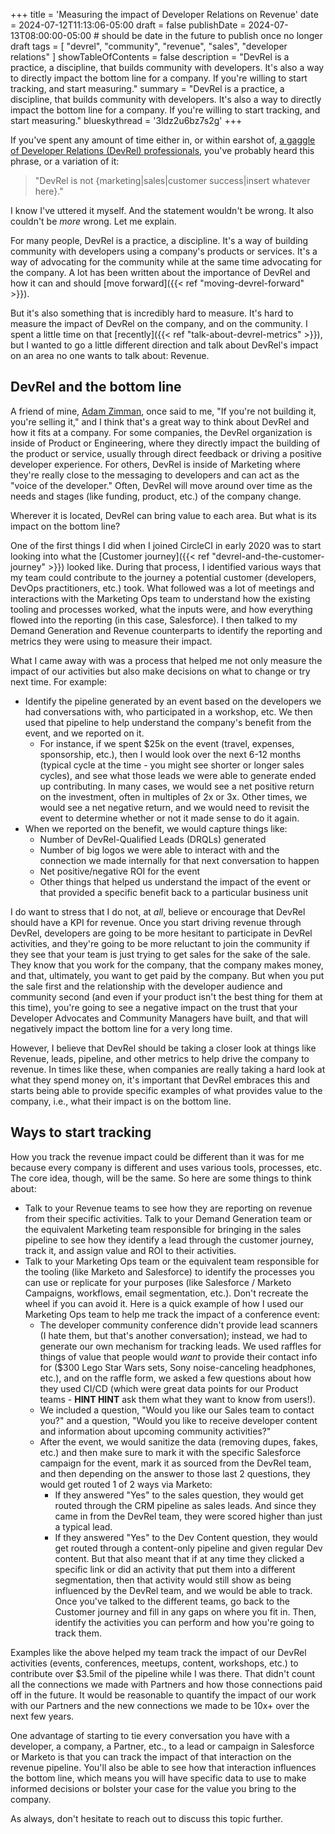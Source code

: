+++
title = 'Measuring the impact of Developer Relations on Revenue'
date = 2024-07-12T11:13:06-05:00
draft = false
publishDate = 2024-07-13T08:00:00-05:00 # should be date in the future to publish once no longer draft
tags = [ "devrel", "community", "revenue", "sales", "developer relations" ]
showTableOfContents = false
description = "DevRel is a practice, a discipline, that builds community with developers. It's also a way to directly impact the bottom line for a company. If you're willing to start tracking, and start measuring."
summary = "DevRel is a practice, a discipline, that builds community with developers. It's also a way to directly impact the bottom line for a company. If you're willing to start tracking, and start measuring."
blueskythread = '3ldz2u6bz7s2g'
+++

If you've spent any amount of time either in, or within earshot of, [a gaggle of Developer Relations (DevRel) professionals](https://twitter.com/IAmJerdog/status/1502381487328534534), you've probably heard this phrase, or a variation of it:

> "DevRel is not {marketing|sales|customer success|insert whatever here}."

I know I've uttered it myself. And the statement wouldn't be wrong. It also couldn't be _more_ wrong. Let me explain.

For many people, DevRel is a practice, a discipline. It's a way of building community with developers using a company's products or services. It's a way of advocating for the community while at the same time advocating for the company. A lot has been written about the importance of DevRel and how it can and should [move forward]({{< ref "moving-devrel-forward" >}}).

But it's also something that is incredibly hard to measure. It's hard to measure the impact of DevRel on the company, and on the community. I spent a little time on that [recently]({{< ref "talk-about-devrel-metrics" >}}), but I wanted to go a little different direction and talk about DevRel's impact on an area no one wants to talk about: Revenue.

## DevRel and the bottom line

A friend of mine, [Adam Zimman](https://www.linkedin.com/in/adamzimman), once said to me, "If you're not building it, you're selling it," and I think that's a great way to think about DevRel and how it fits at a company. For some companies, the DevRel organization is inside of Product or Engineering, where they directly impact the building of the product or service, usually through direct feedback or driving a positive developer experience. For others, DevRel is inside of Marketing where they're really close to the messaging to developers and can act as the "voice of the developer." Often, DevRel will move around over time as the needs and stages (like funding, product, etc.) of the company change.

Wherever it is located, DevRel can bring value to each area. But what is its impact on the bottom line?

One of the first things I did when I joined CircleCI in early 2020 was to start looking into what the [Customer journey]({{< ref "devrel-and-the-customer-journey" >}}) looked like. During that process, I identified various ways that my team could contribute to the journey a potential customer (developers, DevOps practitioners, etc.) took. What followed was a lot of meetings and interactions with the Marketing Ops team to understand how the existing tooling and processes worked, what the inputs were, and how everything flowed into the reporting (in this case, Salesforce). I then talked to my Demand Generation and Revenue counterparts to identify the reporting and metrics they were using to measure their impact.

What I came away with was a process that helped me not only measure the impact of our activities but also make decisions on what to change or try next time. For example:

- Identify the pipeline generated by an event based on the developers we had conversations with, who participated in a workshop, etc. We then used that pipeline to help understand the company's benefit from the event, and we reported on it.
  - For instance, if we spent $25k on the event (travel, expenses, sponsorship, etc.), then I would look over the next 6-12 months (typical cycle at the time - you might see shorter or longer sales cycles), and see what those leads we were able to generate ended up contributing. In many cases, we would see a net positive return on the investment, often in multiples of 2x or 3x. Other times, we would see a net negative return, and we would need to revisit the event to determine whether or not it made sense to do it again.
- When we reported on the benefit, we would capture things like:
  - Number of DevRel-Qualified Leads (DRQLs) generated
  - Number of big logos we were able to interact with and the connection we made internally for that next conversation to happen
  - Net positive/negative ROI for the event
  - Other things that helped us understand the impact of the event or that provided a specific benefit back to a particular business unit

I do want to stress that I do not, at _all_, believe or encourage that DevRel should have a KPI for revenue. Once you start driving revenue through DevRel, developers are going to be more hesitant to participate in DevRel activities, and they're going to be more reluctant to join the community if they see that your team is just trying to get sales for the sake of the sale. They know that you work for the company, that the company makes money, and that, ultimately, you want to get paid by the company. But when you put the sale first and the relationship with the developer audience and community second (and even if your product isn't the best thing for them at this time), you're going to see a negative impact on the trust that your Developer Advocates and Community Managers have built, and that will negatively impact the bottom line for a very long time.

However, I believe that DevRel should be taking a closer look at things like Revenue, leads, pipeline, and other metrics to help drive the company to revenue. In times like these, when companies are really taking a hard look at what they spend money on, it's important that DevRel embraces this and starts being able to provide specific examples of what provides value to the company, i.e., what their impact is on the bottom line.

## Ways to start tracking

How you track the revenue impact could be different than it was for me because every company is different and uses various tools, processes, etc. The core idea, though, will be the same. So here are some things to think about:

- Talk to your Revenue teams to see how they are reporting on revenue from their specific activities.
Talk to your Demand Generation team or the equivalent Marketing team responsible for bringing in the sales pipeline to see how they identify a lead through the customer journey, track it, and assign value and ROI to their activities.
- Talk to your Marketing Ops team or the equivalent team responsible for the tooling (like Marketo and Salesforce) to identify the processes you can use or replicate for your purposes (like Salesforce / Marketo Campaigns, workflows, email segmentation, etc.). Don't recreate the wheel if you can avoid it. Here is a quick example of how I used our Marketing Ops team to help me track the impact of a conference event:
  - The developer community conference didn't provide lead scanners (I hate them, but that's another conversation); instead, we had to generate our own mechanism for tracking leads. We used raffles for things of value that people would _want_ to provide their contact info for ($300 Lego Star Wars sets, Sony noise-canceling headphones, etc.), and on the raffle form, we asked a few questions about how they used CI/CD (which were great data points for our Product teams - **HINT HINT** ask them what they want to know from users!).
  - We included a question, "Would you like our Sales team to contact you?" and a question, "Would you like to receive developer content and information about upcoming community activities?"
  - After the event, we would sanitize the data (removing dupes, fakes, etc.) and then make sure to mark it with the specific Salesforce campaign for the event, mark it as sourced from the DevRel team, and then depending on the answer to those last 2 questions, they would get routed 1 of 2 ways via Marketo:
    - If they answered "Yes" to the sales question, they would get routed through the CRM pipeline as sales leads. And since they came in from the DevRel team, they were scored higher than just a typical lead.
    - If they answered "Yes" to the Dev Content question, they would get routed through a content-only pipeline and given regular Dev content. But that also meant that if at any time they clicked a specific link or did an activity that put them into a different segmentation, then that activity would still show as being influenced by the DevRel team, and we would be able to track.
Once you've talked to the different teams, go back to the Customer journey and fill in any gaps on where you fit in. Then, identify the activities you can perform and how you're going to track them.

Examples like the above helped my team track the impact of our DevRel activities (events, conferences, meetups, content, workshops, etc.) to contribute over $3.5mil of the pipeline while I was there. That didn't count all the connections we made with Partners and how those connections paid off in the future. It would be reasonable to quantify the impact of our work with our Partners and the new connections we made to be 10x+ over the next few years.

One advantage of starting to tie every conversation you have with a developer, a company, a Partner, etc., to a lead or campaign in Salesforce or Marketo is that you can track the impact of that interaction on the revenue pipeline. You'll also be able to see how that interaction influences the bottom line, which means you will have specific data to use to make informed decisions or bolster your case for the value you bring to the company.

As always, don't hesitate to reach out to discuss this topic further.
